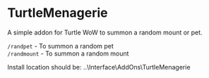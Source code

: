 # TurtleMenagerie
A simple addon for Turtle WoW to summon a random mount or pet.


`/randpet` - To summon a random pet  
`/randmount` - To summon a random mount

Install location should be: ..\Interface\AddOns\TurtleMenagerie
